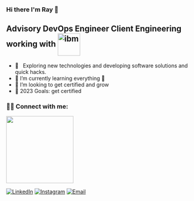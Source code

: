 ### Hi there I'm Ray 👋

## Advisory DevOps Engineer Client Engineering working with <img align="center" alt="ibm" width="60px" src="https://cdn.freebiesupply.com/images/large/2x/ibm-logo-transparent.png" />

- 🤔 &nbsp; Exploring new technologies and developing software solutions and quick hacks.
- 🔭 I’m currently learning everything 🤣 
- 🌱 I’m looking to get certified and grow
- 🎯 2023 Goals: get certified 
<!-- - ⚡ Fun fact: I love to draw and play guitar / drums -->


### 🤝🏻 Connect with me:

<a href="https://github.com/therayy">
  <img height="180em" src="https://github-readme-stats.vercel.app/api?username=therayy&theme=transparent&show_icons=true&count_private=true" />
</a>

<br/>

<p align="left">
<a href="https://www.linkedin.com/in/raafatadly/"><img alt="LinkedIn" src="https://img.shields.io/badge/LinkedIn-blue?style=flat-square&logo=linkedin"></a>
<a href="https://www.instagram.com/r.adly_/"><img alt="Instagram" src="https://img.shields.io/badge/Instagram-white?style=flat-square&logo=instagram"></a>
<a href="mailto:raafat.adly@ymail.com"><img alt="Email" src="https://img.shields.io/badge/Email-white?style=flat-square&logo=gmail"></a>
</p>
